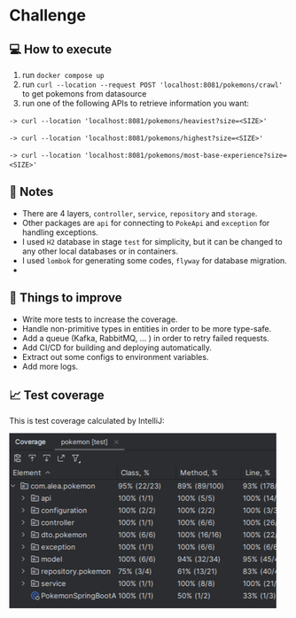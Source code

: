 # Challenge

## :computer: How to execute
1) run `docker compose up`
2) run `curl --location --request POST 'localhost:8081/pokemons/crawl'` to get pokemons from datasource
3) run one of the following APIs to retrieve information you want:

`
-> curl --location 'localhost:8081/pokemons/heaviest?size=<SIZE>'
`

`
-> curl --location 'localhost:8081/pokemons/highest?size=<SIZE>'
`

`
-> curl --location 'localhost:8081/pokemons/most-base-experience?size=<SIZE>' 
`

## :memo: Notes

* There are 4 layers, `controller`, `service`, `repository` and `storage`.
* Other packages are `api` for connecting to `PokeApi` and `exception` for handling exceptions.
* I used `H2` database in stage `test` for simplicity, but it can be changed to any other local databases or in containers.
* I used `lombok` for generating some codes, `flyway` for database migration.
* 

## :pushpin: Things to improve

* Write more tests to increase the coverage.
* Handle non-primitive types in entities in order to be more type-safe.
* Add a queue (Kafka, RabbitMQ, ... ) in order to retry failed requests.
* Add CI/CD for building and deploying automatically.
* Extract out some configs to environment variables.
* Add more logs.

## :chart_with_upwards_trend: Test coverage
This is test coverage calculated by IntelliJ:

![Test coverage](./coverage.png)